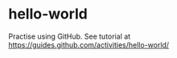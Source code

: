 # hello-world
Practise using GitHub. See tutorial at https://guides.github.com/activities/hello-world/
